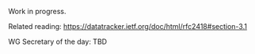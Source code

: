 Work in progress.

Related reading: https://datatracker.ietf.org/doc/html/rfc2418#section-3.1

WG Secretary of the day: TBD
